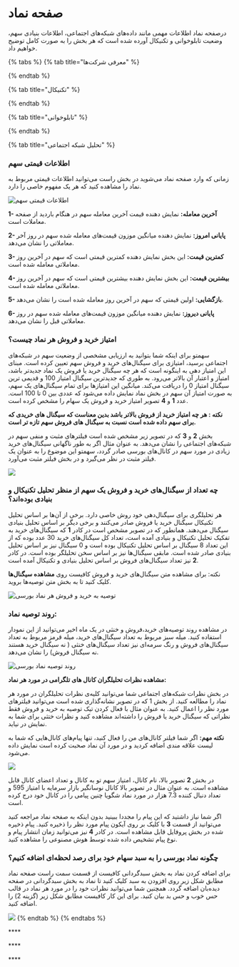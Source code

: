 # صفحه نماد

درصفحه نماد اطلاعات مهمی مانند داده‌های شبکه‌های اجتماعی، اطلاعات بنیادی سهم، وضعیت تابلوخوانی و تکنیکال آورده شده است که هر بخش را به صورت کامل توضیح خواهیم داد. 

{% tabs %}
{% tab title="معرفی شرکت‌ها" %}

{% endtab %}

{% tab title="تکنیکال" %}

{% endtab %}

{% tab title="تابلوخوانی" %}

{% endtab %}

{% tab title="تحلیل شبکه اجتماعی" %}
### اطلاعات قیمتی سهم

زمانی که وارد صفحه نماد می‌شوید در بخش راست می‌توانید اطلاعات قیمتی مربوط به نماد را مشاهده کنید که هر یک مفهوم خاصی را دارد. 

![&#x627;&#x637;&#x644;&#x627;&#x639;&#x627;&#x62A; &#x642;&#x6CC;&#x645;&#x62A;&#x6CC; &#x633;&#x647;&#x645;](../.gitbook/assets/qymt-ha.png)

**1- آخرین معامله:** نمایش دهنده قیمت آخرین معامله سهم در هنگام باردید از صفحه معاملات است.

**2- پایانی امروز:** نمایش دهنده میانگین موزون قیمت‌های معامله شده سهم در روز آخر معاملاتی را نشان می‌دهد.

**3- کمترین قیمت:** این بخش نمایش دهنده کمترین قیمتی است که سهم در آخرین روز معاملاتی معامله شده است.

**4- بیشترین قیمت:** این بخش نمایش دهنده بیشترین قیمتی است که سهم در آخرین روز معاملاتی معامله شده است.

**5- بازگشایی:** اولین قیمتی که سهم در آخرین روز معامله شده است را نشان می‌دهد.

**6- پایانی دیروز:** نمایش دهنده میانگین موزون قیمت‌های معامله شده سهم در روز معاملاتی قبل را نشان می‌دهد.

### امتیاز خرید و فروش هر نماد چیست؟

سهمتو برای اینکه شما بتوانید به ارزیابی مشخصی از وضعیت سهم در شبکه‌های اجتماعی برسید، امتیازی برای سیگنال‌های خرید و فروش سهم تعیین کرده است. مبنای این امتیاز دهی به اینگونه است که هر چه سیگنال خرید یا فروش یک نماد جدیدتر باشد، امتیاز و اعتبار آن بالاتر می‌رود. به  طوری که جدیدترین سیگنال امتیاز 100 و قدیمی ترین سیگنال امتیاز 0 را دریافت می‌کند. میانگین این امتیازها برای تمام سیگنال‌های یک سهم، به صورت امتیاز آن سهم در بخش نماد نمایش داده می‌شود که عددی بین 0 تا 100 است. عدد **1** و **4** تصویر امتیاز خرید و فروش یک سهام را مشخص کرده است. 

**نکته : هر چه امتیاز خرید از فروش بالاتر باشد بدین معناست که سیگنال های خریدی که برای سهم داده شده است نسبت به سیگنال های فروش سهم تازه تر است.**

بخش **2** و **3** که در تصویر زیر مشخص شده است فیلترهای مثبت و منفی سهم در شبکه‌های اجتماعی را نشان می‌دهد. به عنوان مثال اگر به طور ناگهانی سیگنال‌های خرید زیادی در مورد سهم در کانال‌های بورسی صادر گردد، سهمتو این موضوع را به عنوان یک فیلتر مثبت در نظر می‌گیرد و در بخش فیلتر مثبت می‌آورد. 

![](../.gitbook/assets/amtyaz-khryd-w-frwsh.png)

### چه تعداد از سیگنال‌های خرید و فروش یک سهم از منظر تحلیل تکنیکال و بنیادی بوده‌اند؟

هر تحلیلگری برای سیگنال‌دهی خود روش خاصی دارد. برخی از آن‌ها بر اساس تحلیل تکنیکال سیگنال خرید یا فروش صادر می‌کنند و برخی دیگر بر اساس تحلیل بنیادی سیگنال می‌دهند. همانطور که در تصویر مشخص است در کادر **1** که سیگنال‌های خرید به تفکیک تحلیل تکنیکال و بنیادی آمده است، تعداد کل سیگنال‌های خرید 30 عدد بوده که از این تعداد 8 سیگنال بر اساس تحلیل تکنیکال بوده است و 0 سیگنال نیز بر اساس تحلیل بنیادی صادر شده است. مابقی سیگنال‌ها نیز بر اساس سخن تحلیلگر بوده است. در کادر **2** نیز تعداد سیگنال‌های فروش بر اساس تحلیل بنیادی و تکنیکال آمده است. 

نکته: برای مشاهده متن سیگنال‌های خرید و فروش کافیست روی **مشاهده سیگنال‌ها** کلیک کنید تا به بخش متن توصیه‌ها بروید.

![&#x62A;&#x648;&#x635;&#x6CC;&#x647; &#x628;&#x647; &#x62E;&#x631;&#x6CC;&#x62F; &#x648; &#x641;&#x631;&#x648;&#x634; &#x647;&#x631; &#x646;&#x645;&#x627;&#x62F; &#x628;&#x648;&#x631;&#x633;&#x6CC;](../.gitbook/assets/twsyh-khryd-w-frwsh.png)

### روند توصیه نماد:

در مشاهده روند توصیه‌های خرید،فروش و خنثی در یک ماه اخیر می‌توانید از این نمودار استفاده کنید. میله سبز مربوط به تعداد سیگنال‌های خرید، میله قرمز مربوط به تعداد سیگنال‌های فروش و رنگ سرمه‌ای نیز تعداد سیگنال‌های خنثی \( نه سیگنال خرید هستند نه سیگنال فروش\) را نشان می‌دهد.

![&#x631;&#x648;&#x646;&#x62F; &#x62A;&#x648;&#x635;&#x6CC;&#x647; &#x646;&#x645;&#x627;&#x62F; &#x628;&#x648;&#x631;&#x633;&#x6CC;](../.gitbook/assets/rwnd-twsyh-nmad.png)

**مشاهده نظرات تحلیلگران کانال های تلگرامی در مورد هر نماد:**

در بخش نظرات شبکه‌های اجتماعی شما می‌توانید کلیه‌ی نظرات تحلیلگران در مورد هر نماد را مطالعه کنید. از بخش 1 که در تصویر نشانه‌گذاری شده است می‌توانید فیلترهای مورد نظر را اعمال کنید. به عنوان مثال با فعال کردن تیک توصیه به خرید و فروش فقط نظراتی که سیگنال خرید یا فروش را داشته‌اند مشاهده کنید و نظرات ختثی برای شما به  نمایش در نیاید.

**نکته مهم:** اگر شما فیلتر کانال‌های من را فعال کنید، تنها پیام‌های کانال‌هایی که شما به لیست علاقه مندی اضافه کردید و در مورد آن نماد صحبت کرده است نمایش داده می‌شود.

![](../.gitbook/assets/fyltr.png)

در بخش **2** تصویر بالا، نام کانال، امتیاز سهم تو به کانال و تعداد اعضای کانال قابل مشاهده است. به عنوان مثال در تصویر بالا کانال نوسانگیر بازار سرمایه با امتیاز 595 و تعداد دنبال کننده 7.3 هزار در مورد نماد شگویا چنین پیامی را در کانال خود درج کرده است. 

اگر شما نیاز داشتید که این پیام را مجددا ببینید بدون اینکه به صفحه نماد مراجعه کنید می‌توانید از قسمت **3** با کلیک بر روی آیکون پیام مورد نظر را ذخیره کنید. پیام ذخیره شده در بخش پروفایل قابل مشاهده است. در کادر **4** نیز می‌توانید زمان انتشار پیام و نوع پیام تشخیص داده شده توسط هوش مصنوعی را مشاهده کنید.

### چگونه نماد بورسی را به سبد سهام خود برای رصد لحظه‌ای اضافه کنیم؟

برای اضافه کردن نماد به بخش سبدگردانی کافیست از قسمت سمت راست صفحه نماد مطابق شکل زیر روی افزودن به سبد کلیک کنید تا نماد به بخش سبدگردانی در صفحه دیده‌بان اضافه گردد.  همچنین شما می‌توانید نظرات خود را در مورد هر نماد در قالب حس خوب و حس بد بیان کنید. برای این کار کافیست مطابق شکل زیر \(گزینه 2\) را اضافه کنید. 

![](../.gitbook/assets/hs-hwb-w-mnfy.png)
{% endtab %}
{% endtabs %}





\*\*\*\*

\*\*\*\*







\*\*\*\*

